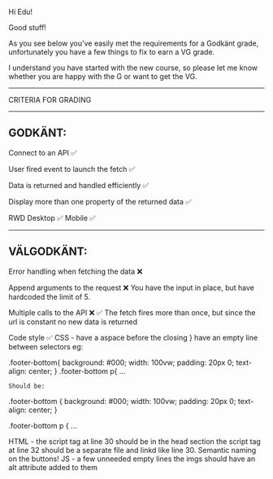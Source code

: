 Hi Edu!

Good stuff!

As you see below you've easily met the requirements for a Godkänt grade, unfortunately you have a few things to fix to earn a VG grade.

I understand you have started with the new course, so please let me know whether you are happy with the G or want to get the VG.

*************************************

CRITERIA FOR GRADING

*************************************

GODKÄNT:
-------------------------------------

Connect to an API ✅

User fired event to launch the fetch ✅

Data is returned and handled efficiently ✅

Display more than one property of the returned data ✅

RWD
  Desktop ✅
  Mobile ✅
 
-------------------------------------

VÄLGODKÄNT:
-------------------------------------

Error handling when fetching the data ❌

Append arguments to the request ❌
   You have the input in place, but have hardcoded the limit of 5.

Multiple calls to the API ❌ ✅
   The fetch fires more than once, but since the url is constant no new data is returned

Code style ✅
  CSS - have a aspace before the closing  } 
        have an empty line between selectors eg: 

  .footer-bottom{
    background: #000;
    width: 100vw;
    padding: 20px 0;
    text-align: center;
  }
  .footer-bottom p{
    ...

    Should be:

  .footer-bottom {
    background: #000;
    width: 100vw;
    padding: 20px 0;
    text-align: center;
  }

  .footer-bottom p {
    ...

  HTML - the script tag at line 30 should be in the head section
         the script tag at line 32 should be a separate file and linkd like line 30.
         Semantic naming on the buttons! 
  JS - a few unneeded empty lines
       the imgs should have an alt attribute added to them